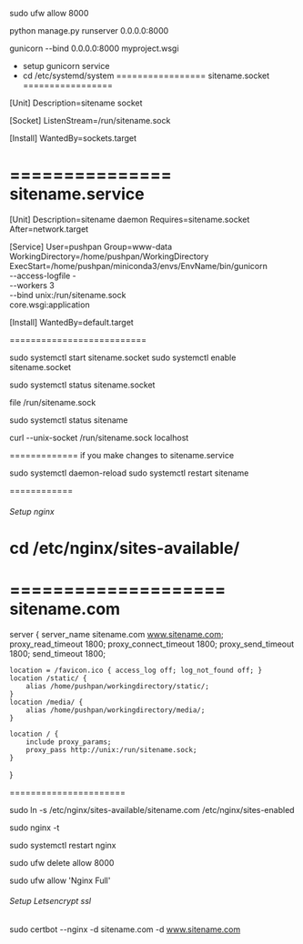 sudo ufw allow 8000

python manage.py runserver 0.0.0.0:8000

gunicorn --bind 0.0.0.0:8000 myproject.wsgi

* setup gunicorn service
*  cd /etc/systemd/system
=================
sitename.socket
=================

[Unit]
Description=sitename socket

[Socket]
ListenStream=/run/sitename.sock

[Install]
WantedBy=sockets.target

===============
sitename.service
===============

[Unit]
Description=sitename daemon
Requires=sitename.socket
After=network.target

[Service]
User=pushpan
Group=www-data
WorkingDirectory=/home/pushpan/WorkingDirectory
ExecStart=/home/pushpan/miniconda3/envs/EnvName/bin/gunicorn \
          --access-logfile - \
          --workers 3 \
          --bind unix:/run/sitename.sock \
          core.wsgi:application

[Install]
WantedBy=default.target

==========================

sudo systemctl start sitename.socket
sudo systemctl enable sitename.socket

sudo systemctl status sitename.socket

file /run/sitename.sock

sudo systemctl status sitename

curl --unix-socket /run/sitename.sock localhost



=============
if you make changes to sitename.service

sudo systemctl daemon-reload
sudo systemctl restart sitename

============

###### Setup nginx
# cd /etc/nginx/sites-available/


====================
sitename.com
====================

server {
    server_name sitename.com www.sitename.com;
    proxy_read_timeout 1800;
    proxy_connect_timeout 1800;
    proxy_send_timeout 1800;
    send_timeout 1800;
    
    location = /favicon.ico { access_log off; log_not_found off; }
    location /static/ {
        alias /home/pushpan/workingdirectory/static/;
    }
    location /media/ {
        alias /home/pushpan/workingdirectory/media/;
    }

    location / {
        include proxy_params;
        proxy_pass http://unix:/run/sitename.sock;
    }
}

======================

sudo ln -s /etc/nginx/sites-available/sitename.com /etc/nginx/sites-enabled

sudo nginx -t

sudo systemctl restart nginx

sudo ufw delete allow 8000

sudo ufw allow 'Nginx Full'

###### Setup Letsencrypt ssl

sudo certbot --nginx -d sitename.com -d www.sitename.com
